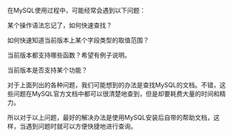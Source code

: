 

在MySQL使用过程中，可能经常会遇到以下问题：

某个操作语法忘记了，如何快速查找？

如何快速知道当前版本上某个字段类型的取值范围？

当前版本都支持哪些函数？希望有例子说明。

当前版本是否支持某个功能？

对于上面列出的各种问题，我们可能想到的办法是查找MySQL的文档。不错，这些问题在MySQL官方文档中都可以很清楚地查到，但是却要耗费大量的时间和精力。

所以对于以上问题，最好的解决办法是使用MySQL安装后自带的帮助文档，这样，当遇到问题时就可以方便快捷地进行查询。



